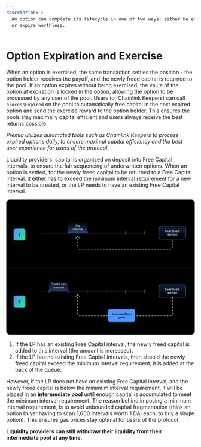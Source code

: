 ```yaml
---
description: >-
  An option can complete its lifecycle in one of two ways: either be exercised
  or expire worthless.
---
```


# Option Expiration and Exercise

When an option is exercised, the same transaction settles the position - the option holder receives the payoff, and the newly freed capital is returned to the pool. If an option expires without being exercised, the value of the option at expiration is locked in the option, allowing the option to be processed by any user of the pool. Users (or Chainlink Keepers) can call `processExpired` on the pool to automatically free capital in the next expired option and send the exercise reward to the option holder. This ensures the pools stay maximally capital efficient and users always receive the best returns possible.

_Premia utilizes automated tools such as Chainlink Keepers to process expired options daily, to ensure maximal capital efficiency and the best user experience for users of the protocol._

Liquidity providers' capital is organized on deposit into Free Capital intervals, to ensure the fair sequencing of underwritten options. When an option is settled, for the newly freed capital to be returned to a Free Capital interval, it either has to exceed the minimum interval requirement for a new interval to be created, or the LP needs to have an existing Free Capital interval.&#x20;

![Option collateral is added back to a liquidity provider's interval queue, if larger than the minimum interval size.](<../../../.gitbook/assets/10 (1).png>)

1. If the LP has an existing Free Capital interval, the newly freed capital is added to this interval (the amount is increased).&#x20;
2. If the LP has no existing Free Capital intervals, then should the newly freed capital exceed the minimum interval requirement, it is added at the back of the queue.

However, if the LP does not have an existing Free Capital interval, and the newly freed capital is below the minimum interval requirement, it will be placed in an **intermediate pool** until enough capital is accumulated to meet the minimum interval requirement. The reason behind imposing a minimum interval requirement, is to avoid unbounded capital fragmentation (think an option buyer having to scan 1,000 intervals worth 1 DAI each, to buy a single option). This ensures gas prices stay optimal for users of the protocol.

**Liquidity providers can still withdraw their liquidity from their intermediate pool at any time.**
